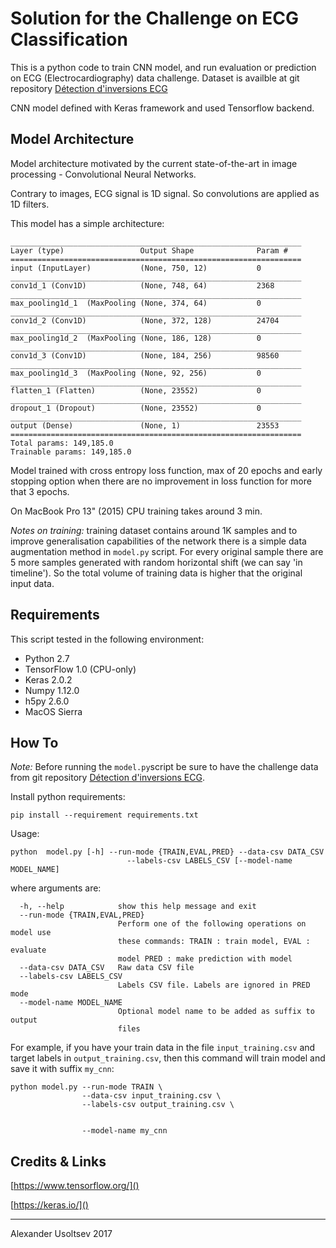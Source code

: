 # Solution for the Challenge on ECG Classification

This is a python code to train CNN model, and run evaluation or prediction on ECG (Electrocardiography) data challenge. 
Dataset is availble at git repository [Détection d'inversions ECG](https://github.com/liyongsea/challenge-data)

CNN model defined with Keras framework and used Tensorflow backend.

## Model Architecture
Model architecture motivated by the current state-of-the-art in image processing - Convolutional Neural Networks. 

Contrary to images, ECG signal is 1D signal. So convolutions are applied as 1D filters.

This model has a simple architecture:

```
_________________________________________________________________
Layer (type)                 Output Shape              Param #   
=================================================================
input (InputLayer)           (None, 750, 12)           0         
_________________________________________________________________
conv1d_1 (Conv1D)            (None, 748, 64)           2368      
_________________________________________________________________
max_pooling1d_1  (MaxPooling (None, 374, 64)           0         
_________________________________________________________________
conv1d_2 (Conv1D)            (None, 372, 128)          24704     
_________________________________________________________________
max_pooling1d_2  (MaxPooling (None, 186, 128)          0         
_________________________________________________________________
conv1d_3 (Conv1D)            (None, 184, 256)          98560     
_________________________________________________________________
max_pooling1d_3  (MaxPooling (None, 92, 256)           0         
_________________________________________________________________
flatten_1 (Flatten)          (None, 23552)             0         
_________________________________________________________________
dropout_1 (Dropout)          (None, 23552)             0         
_________________________________________________________________
output (Dense)               (None, 1)                 23553     
=================================================================
Total params: 149,185.0
Trainable params: 149,185.0
``` 

Model trained with cross entropy loss function, max of 20 epochs and early stopping option when there are no improvement in loss function for more that 3 epochs.

On MacBook Pro 13" (2015) CPU training takes around 3 min.

*Notes on training:* training dataset contains around 1K samples and to improve generalisation capabilities of the network there is a simple data augmentation method in `model.py` script. For every original sample there are 5 more samples generated with random horizontal shift (we can say 'in timeline'). So the total volume of training data is higher that the original input data.

## Requirements
This script tested in the following environment:

* Python 2.7
* TensorFlow 1.0 (CPU-only)
* Keras 2.0.2
* Numpy 1.12.0
* h5py 2.6.0
* MacOS Sierra

## How To

*Note:* Before running the `model.py`script be sure to have the challenge data from git repository [Détection d'inversions ECG](https://github.com/liyongsea/challenge-data).

Install python requirements:

`pip install --requirement requirements.txt`

Usage:

```
python  model.py [-h] --run-mode {TRAIN,EVAL,PRED} --data-csv DATA_CSV 
						  --labels-csv LABELS_CSV [--model-name MODEL_NAME]
```
where arguments are:

```
  -h, --help            show this help message and exit
  --run-mode {TRAIN,EVAL,PRED}
                        Perform one of the following operations on model use
                        these commands: TRAIN : train model, EVAL : evaluate
                        model PRED : make prediction with model
  --data-csv DATA_CSV   Raw data CSV file
  --labels-csv LABELS_CSV
                        Labels CSV file. Labels are ignored in PRED mode
  --model-name MODEL_NAME
                        Optional model name to be added as suffix to output
                        files
```

For example, if you have your train data in the file `input_training.csv` and target labels in `output_training.csv`, then this command will train model and save it with suffix `my_cnn`:

```
python model.py --run-mode TRAIN \
                --data-csv input_training.csv \
                --labels-csv output_training.csv \
     
     
                --model-name my_cnn
```

## Credits & Links

[https://www.tensorflow.org/]()

[https://keras.io/]()

______________
Alexander Usoltsev 2017
